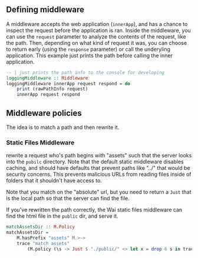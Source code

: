 
## Defining middleware

A middleware accepts the web application (`innerApp`), and has a chance to inspect the request before the application is ran. Inside the middleware, you can use the `request` parameter to analyze the contents of the request, like the path. Then, depending on what kind of request it was, you can choose to return early (using the `response` parameter) or call the underyling application. This example just prints the path before calling the inner application.

```haskell
-- | just prints the path info to the console for developing
loggingMiddleware :: Middleware
loggingMiddleware innerApp request respond = do
    print (rawPathInfo request)
    innerApp request respond
```

## Middleware policies
The idea is to match a path and then rewrite it.

### Static Files Middleware
rewrite a request who's path begins with "assets" such that the server looks into the `pubilc` directory. Note that the default static middleware disables caching, and should have defaults that prevent paths like "../" that would be security concerns. This prevents malicious URLs from reading files inside of folders that it shouldn't have access to. 

Note that you match on the "absolute" url, but you need to return a `Just` that is the local path so that the server can find the file.

If you've rewritten the path correctly, the Wai static files middleware can find the html file in the `public` dir, and serve it.

```haskell
matchAssetsDir :: M.Policy
matchAssetsDir =
    M.hasPrefix "assets" M.>->
    trace "match assets"
        (M.policy (\s -> Just $ "./public/" <> let x = drop 6 s in trace (show x) x))
```
